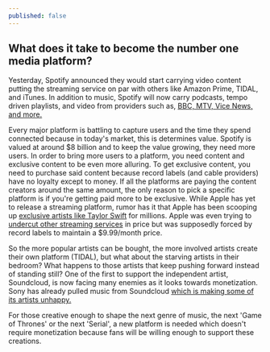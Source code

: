 ```yaml
---
published: false
---
```




## What does it take to become the number one media platform?
Yesterday, Spotify announced they would start carrying video content putting the streaming service on par with others like Amazon Prime, TIDAL, and iTunes. In addition to music, Spotify will now carry podcasts, tempo driven playlists, and video from providers such as, [BBC, MTV, Vice News, and more.](http://www.theverge.com/2015/5/20/8629335/spotify-adds-podcasts-videos) 

Every major platform is battling to capture users and the time they spend connected because in today's market, this is determines value. Spotify is valued at around $8 billion and to keep the value growing, they need more users. In order to bring more users to a platform, you need content and exclusive content to be even more alluring. To get exclusive content, you need to purchase said content because record labels (and cable providers) have no loyalty except to money. If all the platforms are paying the content creators around the same amount, the only reason to pick a specific platform is if you're getting paid more to be exclusive. While Apple has yet to release a streaming platform, rumor has it that Apple has been scooping up [exclusive artists like Taylor Swift](http://bgr.com/2015/04/11/apple-beats-taylor-swift/) for millions. Apple was even trying to [undercut other streaming services](http://9to5mac.com/2015/03/10/apple-streaming-music-beats/) in price but was supposedly forced by record labels to maintain a $9.99/month price.

So the more popular artists can be bought, the more involved artists create their own platform (TIDAL), but what about the starving artists in their bedroom? What happens to those artists that keep pushing forward instead of standing still? One of the first to support the independent artist, Soundcloud, is now facing many enemies as it looks towards monetization. Sony has already pulled music from Soundcloud [which is making some of its artists unhappy.](https://twitter.com/madeon/status/600714292116246528)

For those creative enough to shape the next genre of music, the next 'Game of Thrones' or the next 'Serial', a new platform is needed which doesn't require monetization because fans will be willing enough to support these creations.
